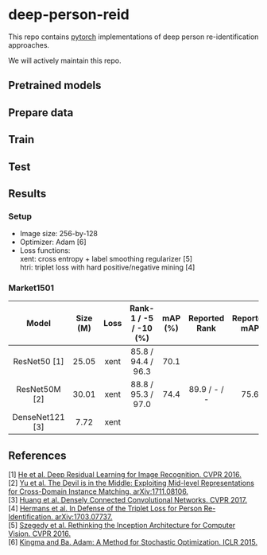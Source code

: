 # deep-person-reid
This repo contains [pytorch](http://pytorch.org/) implementations of deep person re-identification approaches.

We will actively maintain this repo.

## Pretrained models
## Prepare data
## Train
## Test
## Results
### Setup
* Image size: 256-by-128 <br />
* Optimizer: Adam [6] <br />
* Loss functions: <br />
xent: cross entropy + label smoothing regularizer [5] <br />
htri: triplet loss with hard positive/negative mining [4] <br />

### Market1501

| Model | Size (M) | Loss | Rank-1 / -5 / -10 (%) | mAP (%) | Reported Rank | Reported mAP |
| :---: | :---: | :---: | :---: | :---: | :---: | :---: |
| ResNet50 [1] | 25.05 | xent | 85.8 / 94.4 / 96.3 | 70.1 | | |
| ResNet50M [2] | 30.01 | xent | 88.8 / 95.3 / 97.0 | 74.4 | 89.9 / - / -  | 75.6 |
| DenseNet121 [3] | 7.72 | xent | | | | |

## References
[1] [He et al. Deep Residual Learning for Image Recognition. CVPR 2016.](https://arxiv.org/abs/1512.03385)<br />
[2] [Yu et al. The Devil is in the Middle: Exploiting Mid-level Representations for Cross-Domain Instance Matching. arXiv:1711.08106.](https://arxiv.org/abs/1711.08106) <br />
[3] [Huang et al. Densely Connected Convolutional Networks. CVPR 2017.](https://arxiv.org/abs/1608.06993) <br />
[4] [Hermans et al. In Defense of the Triplet Loss for Person Re-Identification. arXiv:1703.07737.](https://arxiv.org/abs/1703.07737) <br />
[5] [Szegedy et al. Rethinking the Inception Architecture for Computer Vision. CVPR 2016.](https://arxiv.org/abs/1512.00567) <br />
[6] [Kingma and Ba. Adam: A Method for Stochastic Optimization. ICLR 2015.](https://arxiv.org/abs/1412.6980) <br />